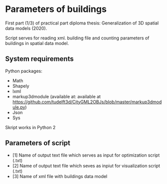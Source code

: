 # Parameters of buildings

First part (1/3) of practical part diploma thesis: Generalization of 3D spatial data models (2020).

Script serves for reading xml. building file and counting parameters of buildings in spatial data model. 


## System requirements

Python packages:

* Math
* Shapely
* lxml
* markup3dmodule (available at: available at https://github.com/tudelft3d/CityGML2OBJs/blob/master/markup3dmodule.py)
* Json
* Sys

Skript works in Python 2 


## Parameters of script

* [1] Name of output text file which serves as input for optimization script (.txt)
* [2] Name of output text file which seves as inpiut for visualization script (.txt)
* [3] Name of xml file with buildings data model

